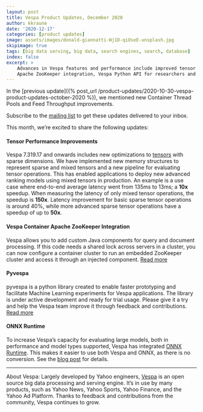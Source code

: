 ```yaml
---
layout: post
title: Vespa Product Updates, December 2020
author: kkraune
date: '2020-12-17'
categories: [product updates]
image: assets/images/donald-giannatti-Wj1D-qiOseE-unsplash.jpg
skipimage: true
tags: [big data serving, big data, search engines, search, database]
index: false
excerpt: >
    Advances in Vespa features and performance include improved tensor ranking performance,
    Apache ZooKeeper integration, Vespa Python API for researchers and ONNX integration.
---
```


In the [previous update]({% post_url /product-updates/2020-10-30-vespa-product-updates-october-2020 %}),
we mentioned new Container Thread Pools and Feed Throughput improvements.

Subscribe to the [mailing list](https://vespa.ai/mailing-list.html) to get these updates delivered to your inbox.

This month, we’re excited to share the following updates:


#### Tensor Performance Improvements
Vespa 7.319.17 and onwards includes new optimizations to
[tensors](https://docs.vespa.ai/en/tensor-user-guide.html) with sparse dimensions.
We have implemented new memory structures to represent sparse and mixed tensors
and a new pipeline for evaluating tensor operations.
This has enabled applications to deploy new advanced ranking models using mixed tensors in production.
An example is a use case where end-to-end average latency went from 135ms to 13ms; a **10x** speedup.
When measuring the latency of only mixed tensor operations, the speedup is **150x**.
Latency improvement for basic sparse tensor operations is around 40%,
while more advanced sparse tensor operations have a speedup of up to **50x**.


#### Vespa Container Apache ZooKeeper Integration
Vespa allows you to add custom Java components for query and document processing.
If this code needs a shared lock across servers in a cluster,
you can now configure a container cluster to run an embedded ZooKeeper cluster
and access it through an injected component.
[Read more](https://docs.vespa.ai/en/using-zookeeper.html)


#### Pyvespa
pyvespa is a python library created to enable faster prototyping
and facilitate Machine Learning experiments for Vespa applications.
The library is under active development and ready for trial usage.
Please give it a try and help the Vespa team improve it through feedback and contributions.
[Read more](https://pyvespa.readthedocs.io/en/latest/index.html)


#### ONNX Runtime
To increase Vespa’s capacity for evaluating large models,
both in performance and model types supported,
Vespa has integrated [ONNX Runtime](https://cloudblogs.microsoft.com/opensource/2020/12/14/onnx-runtime-vespa-ai-integration/).
This makes it easier to use both Vespa and ONNX, as there is no conversion.
See the [blog post](https://blog.vespa.ai/stateful-model-serving-how-we-accelerate-inference-using-onnx-runtime) for details.

___
About Vespa: Largely developed by Yahoo engineers,
[Vespa](https://github.com/vespa-engine/vespa) is an open source big data processing and serving engine.
It’s in use by many products, such as Yahoo News, Yahoo Sports, Yahoo Finance, and the Yahoo Ad Platform.
Thanks to feedback and contributions from the community, Vespa continues to grow.
